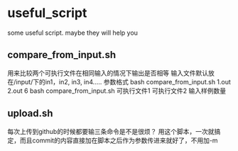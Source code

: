 # useful_script
some useful script. maybe they will help you

## compare_from_input.sh
用来比较两个可执行文件在相同输入的情况下输出是否相等
输入文件默认放在/input/下的in1，in2, in3, in4.....
参数格式
bash compare_from_input.sh 1.out 2.out 6
bash compare_from_input.sh 可执行文件1 可执行文件2 输入样例数量


## upload.sh
每次上传到github的时候都要输三条命令是不是很烦？
用这个脚本，一次就搞定，而且commit的内容直接加在脚本之后作为参数传进来就好了，不用加-m
